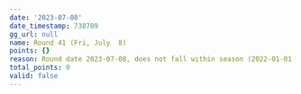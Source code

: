 ```yaml
---
date: '2023-07-08'
date_timestamp: 738709
gg_url: null
name: Round 41 (Fri, July  8)
points: {}
reason: Round date 2023-07-08, does not fall within season (2022-01-01 to 2022-12-30)
total_points: 0
valid: false
---
```

